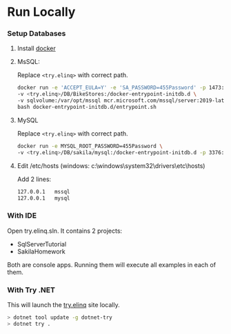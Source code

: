 # Run Locally

### Setup Databases

1. Install [docker](https://www.docker.com/)
1. MsSQL:

    Replace `<try.elinq>` with correct path.

    ```sh
    docker run -e 'ACCEPT_EULA=Y' -e 'SA_PASSWORD=455Password' -p 1473:1433 -d \
    -v <try.elinq>/DB/BikeStores:/docker-entrypoint-initdb.d \
    -v sqlvolume:/var/opt/mssql mcr.microsoft.com/mssql/server:2019-latest \
    bash docker-entrypoint-initdb.d/entrypoint.sh
    ```

1. MySQL

    Replace `<try.elinq>` with correct path.

    ```sh
    docker run -e MYSQL_ROOT_PASSWORD=455Password \
    -v <try.elinq>/DB/sakila/mysql:/docker-entrypoint-initdb.d -p 3376:3306 -d mysql:8
    ```

1. Edit /etc/hosts (windows: c:\windows\system32\drivers\etc\hosts)

    Add 2 lines:

    ```sh
    127.0.0.1   mssql
    127.0.0.1   mysql
    ```

### With IDE

Open try.elinq.sln. It contains 2 projects:

- SqlServerTutorial
- SakilaHomework

Both are console apps. Running them will execute all examples in each of them.

### With Try .NET

This will launch the [try.elinq](http://try.entitylinq.com/) site locally.

```sh
> dotnet tool update -g dotnet-try
> dotnet try .
```
